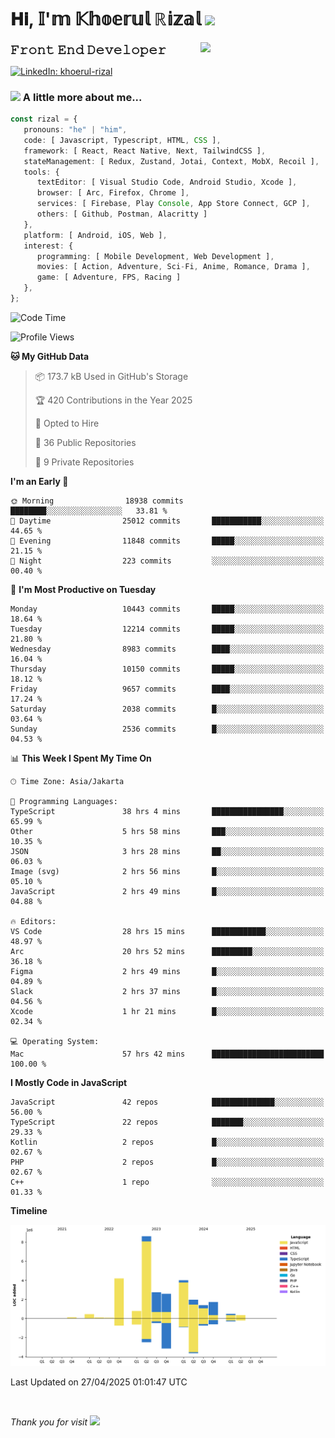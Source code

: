 <h1> 𝐇𝐢, 𝕀'𝕞 𝕂𝕙𝕠𝕖𝕣𝕦𝕝 ℝ𝕚𝕫𝕒𝕝 <img src="https://media.giphy.com/media/mGcNjsfWAjY5AEZNw6/giphy.gif" width="50"></h1>
<img align='right' src="https://media.giphy.com/media/v1.Y2lkPTc5MGI3NjExOWI2ajR2NGJubzBsZHFuaHMwajRrcDNsNXJwOG8yb3F0NjhkNXF4OSZlcD12MV9pbnRlcm5hbF9naWZfYnlfaWQmY3Q9cw/fkZukR450RQ1qnGaq9/giphy.gif" width="200">
<strong style="font-size:20px;">𝙵𝚛𝚘𝚗𝚝 𝙴𝚗𝚍 𝙳𝚎𝚟𝚎𝚕𝚘𝚙𝚎𝚛</strong>
</p></em>

[![LinkedIn: khoerul-rizal](https://img.shields.io/badge/khoerul--rizal-blue?style=flat-square&logo=Linkedin&logoColor=white&link=https://www.linkedin.com/in/khoerul-rizal/)](https://www.linkedin.com/in/khoerul-rizal/)

### <img src="https://media.giphy.com/media/VgCDAzcKvsR6OM0uWg/giphy.gif" width="50"> A little more about me...

```typescript
const rizal = {
   pronouns: "he" | "him",
   code: [ Javascript, Typescript, HTML, CSS ],
   framework: [ React, React Native, Next, TailwindCSS ],
   stateManagement: [ Redux, Zustand, Jotai, Context, MobX, Recoil ],
   tools: {
      textEditor: [ Visual Studio Code, Android Studio, Xcode ],
      browser: [ Arc, Firefox, Chrome ],
      services: [ Firebase, Play Console, App Store Connect, GCP ],
      others: [ Github, Postman, Alacritty ]
   },
   platform: [ Android, iOS, Web ],
   interest: {
      programming: [ Mobile Development, Web Development ],
      movies: [ Action, Adventure, Sci-Fi, Anime, Romance, Drama ],
      game: [ Adventure, FPS, Racing ]
   },
};
```

<!--START_SECTION:waka-->
![Code Time](http://img.shields.io/badge/Code%20Time-2%2C668%20hrs%204%20mins-blue)

![Profile Views](http://img.shields.io/badge/Profile%20Views-0-blue)

**🐱 My GitHub Data** 

> 📦 173.7 kB Used in GitHub's Storage 
 > 
> 🏆 420 Contributions in the Year 2025
 > 
> 💼 Opted to Hire
 > 
> 📜 36 Public Repositories 
 > 
> 🔑 9 Private Repositories 
 > 
**I'm an Early 🐤** 

```text
🌞 Morning                18938 commits       ████████░░░░░░░░░░░░░░░░░   33.81 % 
🌆 Daytime                25012 commits       ███████████░░░░░░░░░░░░░░   44.65 % 
🌃 Evening                11848 commits       █████░░░░░░░░░░░░░░░░░░░░   21.15 % 
🌙 Night                  223 commits         ░░░░░░░░░░░░░░░░░░░░░░░░░   00.40 % 
```
📅 **I'm Most Productive on Tuesday** 

```text
Monday                   10443 commits       █████░░░░░░░░░░░░░░░░░░░░   18.64 % 
Tuesday                  12214 commits       █████░░░░░░░░░░░░░░░░░░░░   21.80 % 
Wednesday                8983 commits        ████░░░░░░░░░░░░░░░░░░░░░   16.04 % 
Thursday                 10150 commits       █████░░░░░░░░░░░░░░░░░░░░   18.12 % 
Friday                   9657 commits        ████░░░░░░░░░░░░░░░░░░░░░   17.24 % 
Saturday                 2038 commits        █░░░░░░░░░░░░░░░░░░░░░░░░   03.64 % 
Sunday                   2536 commits        █░░░░░░░░░░░░░░░░░░░░░░░░   04.53 % 
```


📊 **This Week I Spent My Time On** 

```text
🕑︎ Time Zone: Asia/Jakarta

💬 Programming Languages: 
TypeScript               38 hrs 4 mins       ████████████████░░░░░░░░░   65.99 % 
Other                    5 hrs 58 mins       ███░░░░░░░░░░░░░░░░░░░░░░   10.35 % 
JSON                     3 hrs 28 mins       ██░░░░░░░░░░░░░░░░░░░░░░░   06.03 % 
Image (svg)              2 hrs 56 mins       █░░░░░░░░░░░░░░░░░░░░░░░░   05.10 % 
JavaScript               2 hrs 49 mins       █░░░░░░░░░░░░░░░░░░░░░░░░   04.88 % 

🔥 Editors: 
VS Code                  28 hrs 15 mins      ████████████░░░░░░░░░░░░░   48.97 % 
Arc                      20 hrs 52 mins      █████████░░░░░░░░░░░░░░░░   36.18 % 
Figma                    2 hrs 49 mins       █░░░░░░░░░░░░░░░░░░░░░░░░   04.89 % 
Slack                    2 hrs 37 mins       █░░░░░░░░░░░░░░░░░░░░░░░░   04.56 % 
Xcode                    1 hr 21 mins        █░░░░░░░░░░░░░░░░░░░░░░░░   02.34 % 

💻 Operating System: 
Mac                      57 hrs 42 mins      █████████████████████████   100.00 % 
```

**I Mostly Code in JavaScript** 

```text
JavaScript               42 repos            ██████████████░░░░░░░░░░░   56.00 % 
TypeScript               22 repos            ███████░░░░░░░░░░░░░░░░░░   29.33 % 
Kotlin                   2 repos             █░░░░░░░░░░░░░░░░░░░░░░░░   02.67 % 
PHP                      2 repos             █░░░░░░░░░░░░░░░░░░░░░░░░   02.67 % 
C++                      1 repo              ░░░░░░░░░░░░░░░░░░░░░░░░░   01.33 % 
```



**Timeline**

![Lines of Code chart](https://raw.githubusercontent.com/khoerulrizal/khoerulrizal/main/assets/bar_graph.png)


 Last Updated on 27/04/2025 01:01:47 UTC
<!--END_SECTION:waka-->
</details>
<br/>

<em>Thank you for visit</em> <img src="https://media.giphy.com/media/v1.Y2lkPTc5MGI3NjExcHdvNm1qZWtjaGw0ZjdwM3Z3NnY2dHlueTVuODBta2FiY20wM2YybSZlcD12MV9pbnRlcm5hbF9naWZfYnlfaWQmY3Q9cw/tV25tpdKqdFa9x81k2/giphy.gif" width="40">
